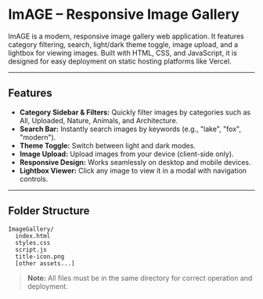 # ImAGE – Responsive Image Gallery

ImAGE is a modern, responsive image gallery web application. It features category filtering, search, light/dark theme toggle, image upload, and a lightbox for viewing images. Built with HTML, CSS, and JavaScript, it is designed for easy deployment on static hosting platforms like Vercel.

---

## Features

- **Category Sidebar & Filters:** Quickly filter images by categories such as All, Uploaded, Nature, Animals, and Architecture.
- **Search Bar:** Instantly search images by keywords (e.g., "lake", "fox", "modern").
- **Theme Toggle:** Switch between light and dark modes.
- **Image Upload:** Upload images from your device (client-side only).
- **Responsive Design:** Works seamlessly on desktop and mobile devices.
- **Lightbox Viewer:** Click any image to view it in a modal with navigation controls.

---

## Folder Structure

```
ImageGallery/
  index.html
  styles.css
  script.js
  title-icon.png
  [other assets...]
```

> **Note:** All files must be in the same directory for correct operation and deployment.



